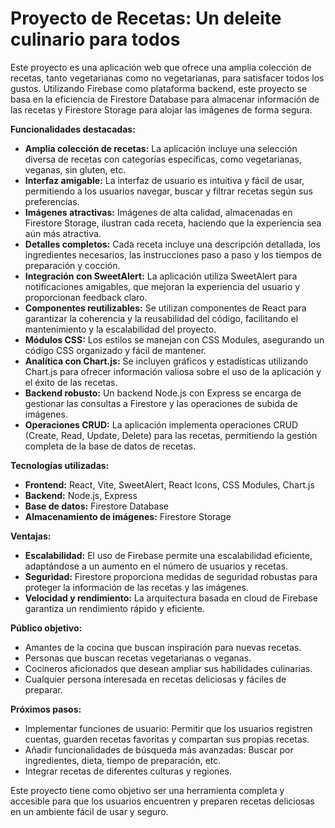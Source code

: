 # Proyecto de Recetas: Un deleite culinario para todos

Este proyecto es una aplicación web que ofrece una amplia colección de recetas, tanto vegetarianas como no vegetarianas, para satisfacer todos los gustos.  Utilizando Firebase como plataforma backend, este proyecto se basa en la eficiencia de Firestore Database para almacenar información de las recetas y Firestore Storage para alojar las imágenes de forma segura.

**Funcionalidades destacadas:**

* **Amplia colección de recetas:** La aplicación incluye una selección diversa de recetas con categorías específicas, como vegetarianas, veganas, sin gluten, etc.
* **Interfaz amigable:** La interfaz de usuario es intuitiva y fácil de usar, permitiendo a los usuarios navegar, buscar y filtrar recetas según sus preferencias.
* **Imágenes atractivas:** Imágenes de alta calidad, almacenadas en Firestore Storage, ilustran cada receta, haciendo que la experiencia sea aún más atractiva.
* **Detalles completos:** Cada receta incluye una descripción detallada, los ingredientes necesarios, las instrucciones paso a paso y los tiempos de preparación y cocción.
* **Integración con SweetAlert:** La aplicación utiliza SweetAlert para notificaciones amigables, que mejoran la experiencia del usuario y proporcionan feedback claro.
* **Componentes reutilizables:**  Se utilizan componentes de React para garantizar la coherencia y la reusabilidad del código, facilitando el mantenimiento y la escalabilidad del proyecto.
* **Módulos CSS:** Los estilos se manejan con CSS Modules, asegurando un código CSS organizado y fácil de mantener.
* **Analítica con Chart.js:**  Se incluyen gráficos y estadísticas utilizando Chart.js para ofrecer información valiosa sobre el uso de la aplicación y el éxito de las recetas.
* **Backend robusto:** Un backend Node.js con Express se encarga de gestionar las consultas a Firestore y las operaciones de subida de imágenes.
* **Operaciones CRUD:** La aplicación implementa operaciones CRUD (Create, Read, Update, Delete) para las recetas, permitiendo la gestión completa de la base de datos de recetas.

**Tecnologías utilizadas:**

* **Frontend:** React, Vite, SweetAlert, React Icons, CSS Modules, Chart.js
* **Backend:** Node.js, Express
* **Base de datos:** Firestore Database
* **Almacenamiento de imágenes:** Firestore Storage

**Ventajas:**

* **Escalabilidad:** El uso de Firebase permite una escalabilidad eficiente, adaptándose a un aumento en el número de usuarios y recetas.
* **Seguridad:** Firestore proporciona medidas de seguridad robustas para proteger la información de las recetas y las imágenes.
* **Velocidad y rendimiento:**  La arquitectura basada en cloud de Firebase garantiza un rendimiento rápido y eficiente.

**Público objetivo:**

* Amantes de la cocina que buscan inspiración para nuevas recetas.
* Personas que buscan recetas vegetarianas o veganas.
* Cocineros aficionados que desean ampliar sus habilidades culinarias.
* Cualquier persona interesada en recetas deliciosas y fáciles de preparar.

**Próximos pasos:**

* Implementar funciones de usuario: Permitir que los usuarios registren cuentas, guarden recetas favoritas y compartan sus propias recetas.
* Añadir funcionalidades de búsqueda más avanzadas: Buscar por ingredientes, dieta, tiempo de preparación, etc.
* Integrar recetas de diferentes culturas y regiones.

Este proyecto tiene como objetivo ser una herramienta completa y accesible para que los usuarios encuentren y preparen recetas deliciosas en un ambiente fácil de usar y seguro. 
